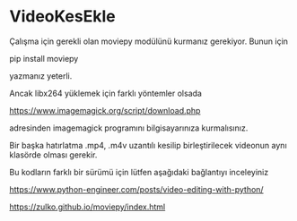 # VideoKesEkle
Çalışma için gerekli olan moviepy modülünü kurmanız gerekiyor.
Bunun için

pip install moviepy 

yazmanız yeterli.

Ancak libx264 yüklemek için farklı yöntemler olsada

https://www.imagemagick.org/script/download.php 

adresinden imagemagick programını bilgisayarınıza kurmalısınız.

Bir başka hatırlatma .mp4, .m4v uzantılı kesilip birleştirilecek videonun aynı klasörde olması gerekir.

Bu kodların farklı bir sürümü için lütfen aşağıdaki bağlantıyı inceleyiniz

https://www.python-engineer.com/posts/video-editing-with-python/

https://zulko.github.io/moviepy/index.html
